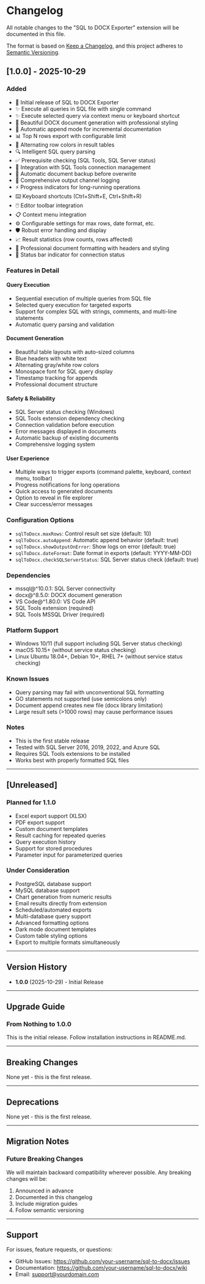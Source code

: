 # Changelog

All notable changes to the "SQL to DOCX Exporter" extension will be documented in this file.

The format is based on [Keep a Changelog](https://keepachangelog.com/en/1.0.0/),
and this project adheres to [Semantic Versioning](https://semver.org/spec/v2.0.0.html).

## [1.0.0] - 2025-10-29

### Added
- 🎉 Initial release of SQL to DOCX Exporter
- ✨ Execute all queries in SQL file with single command
- ✨ Execute selected query via context menu or keyboard shortcut
- 📄 Beautiful DOCX document generation with professional styling
- 🔄 Automatic append mode for incremental documentation
- 📊 Top N rows export with configurable limit
- 🎨 Alternating row colors in result tables
- 🔍 Intelligent SQL query parsing
- ✅ Prerequisite checking (SQL Tools, SQL Server status)
- 🔐 Integration with SQL Tools connection management
- 💾 Automatic document backup before overwrite
- 📝 Comprehensive output channel logging
- ⚡ Progress indicators for long-running operations
- ⌨️ Keyboard shortcuts (Ctrl+Shift+E, Ctrl+Shift+R)
- 🖱️ Editor toolbar integration
- 📋 Context menu integration
- ⚙️ Configurable settings for max rows, date format, etc.
- 🛡️ Robust error handling and display
- 📈 Result statistics (row counts, rows affected)
- 🎨 Professional document formatting with headers and styling
- 🔄 Status bar indicator for connection status

### Features in Detail

#### Query Execution
- Sequential execution of multiple queries from SQL file
- Selected query execution for targeted exports
- Support for complex SQL with strings, comments, and multi-line statements
- Automatic query parsing and validation

#### Document Generation
- Beautiful table layouts with auto-sized columns
- Blue headers with white text
- Alternating gray/white row colors
- Monospace font for SQL query display
- Timestamp tracking for appends
- Professional document structure

#### Safety & Reliability
- SQL Server status checking (Windows)
- SQL Tools extension dependency checking
- Connection validation before execution
- Error messages displayed in documents
- Automatic backup of existing documents
- Comprehensive logging system

#### User Experience
- Multiple ways to trigger exports (command palette, keyboard, context menu, toolbar)
- Progress notifications for long operations
- Quick access to generated documents
- Option to reveal in file explorer
- Clear success/error messages

### Configuration Options
- `sqlToDocx.maxRows`: Control result set size (default: 10)
- `sqlToDocx.autoAppend`: Automatic append behavior (default: true)
- `sqlToDocx.showOutputOnError`: Show logs on error (default: true)
- `sqlToDocx.dateFormat`: Date format in exports (default: YYYY-MM-DD)
- `sqlToDocx.checkSQLServerStatus`: SQL Server status check (default: true)

### Dependencies
- mssql@^10.0.1: SQL Server connectivity
- docx@^8.5.0: DOCX document generation
- VS Code@^1.80.0: VS Code API
- SQL Tools extension (required)
- SQL Tools MSSQL Driver (required)

### Platform Support
- Windows 10/11 (full support including SQL Server status checking)
- macOS 10.15+ (without service status checking)
- Linux Ubuntu 18.04+, Debian 10+, RHEL 7+ (without service status checking)

### Known Issues
- Query parsing may fail with unconventional SQL formatting
- GO statements not supported (use semicolons only)
- Document append creates new file (docx library limitation)
- Large result sets (>1000 rows) may cause performance issues

### Notes
- This is the first stable release
- Tested with SQL Server 2016, 2019, 2022, and Azure SQL
- Requires SQL Tools extensions to be installed
- Works best with properly formatted SQL files

---

## [Unreleased]

### Planned for 1.1.0
- Excel export support (XLSX)
- PDF export support
- Custom document templates
- Result caching for repeated queries
- Query execution history
- Support for stored procedures
- Parameter input for parameterized queries

### Under Consideration
- PostgreSQL database support
- MySQL database support
- Chart generation from numeric results
- Email results directly from extension
- Scheduled/automated exports
- Multi-database query support
- Advanced formatting options
- Dark mode document templates
- Custom table styling options
- Export to multiple formats simultaneously

---

## Version History

- **1.0.0** (2025-10-29) - Initial Release

---

## Upgrade Guide

### From Nothing to 1.0.0
This is the initial release. Follow installation instructions in README.md.

---

## Breaking Changes

None yet - this is the first release.

---

## Deprecations

None yet - this is the first release.

---

## Migration Notes

### Future Breaking Changes
We will maintain backward compatibility wherever possible. Any breaking changes will be:
1. Announced in advance
2. Documented in this changelog
3. Include migration guides
4. Follow semantic versioning

---

## Support

For issues, feature requests, or questions:
- GitHub Issues: https://github.com/your-username/sql-to-docx/issues
- Documentation: https://github.com/your-username/sql-to-docx/wiki
- Email: support@yourdomain.com